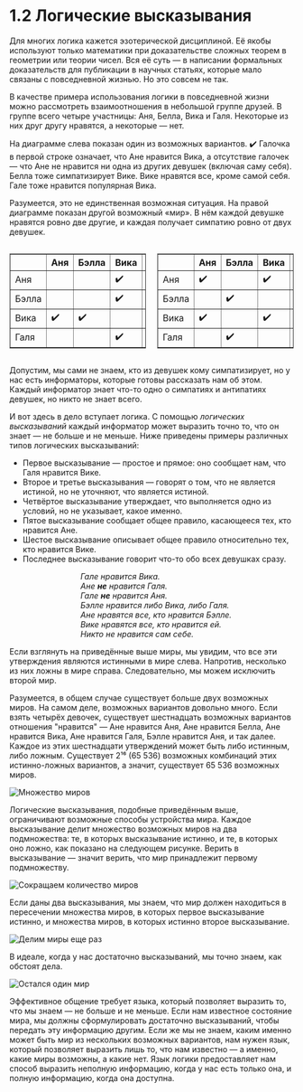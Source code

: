 # 1.2 Логические высказывания
Для многих логика кажется эзотерической дисциплиной. Её якобы используют только математики при доказательстве сложных теорем в геометрии или теории чисел. Вся её суть — в написании формальных доказательств для публикации в научных статьях, которые мало связаны с повседневной жизнью.
Но это совсем не так.

В качестве примера использования логики в повседневной жизни можно рассмотреть взаимоотношения в небольшой группе друзей.
В группе всего четыре участницы: Аня, Белла, Вика и Галя.
Некоторые из них друг другу нравятся, а некоторые — нет.

На диаграмме слева показан один из возможных вариантов.
✔️ Галочка в первой строке означает, что Ане нравится Вика,
а отсутствие галочек — что Ане не нравится ни одна из других девушек (включая саму себя).
Белла тоже симпатизирует Вике.
Вике нравятся все, кроме самой себя.
Гале тоже нравится популярная Вика.

Разумеется, это не единственная возможная ситуация.
На правой диаграмме показан другой возможный «мир».
В нём каждой девушке нравятся ровно две другие, и каждая получает симпатию ровно от двух девушек.

<div style="display: flex; justify-content: space-between; gap: 20px;">

<table border="1" cellpadding="5" cellspacing="0" style="border-collapse: collapse;">
  <thead>
    <tr>
      <th></th>
      <th>Аня</th>
      <th>Бэлла</th>
      <th>Вика</th>
      <th>Галя</th>
    </tr>
  </thead>
  <tbody>
    <tr>
      <td>Аня</td>
      <td></td>
      <td></td>
      <td>✔️</td>
      <td></td>
    </tr>
    <tr>
      <td>Бэлла</td>
      <td></td>
      <td></td>
      <td>✔️</td>
      <td></td>
    </tr>
    <tr>
      <td>Вика</td>
      <td>✔️</td>
      <td>✔️</td>
      <td></td>
      <td>✔️</td>
    </tr>
    <tr>
      <td>Галя</td>
      <td></td>
      <td></td>
      <td>✔️</td>
      <td></td>
  </tbody>
</table>

<table border="1" cellpadding="5" cellspacing="0" style="border-collapse: collapse;">
  <thead>
    <tr>
      <th></th>
      <th>Аня</th>
      <th>Бэлла</th>
      <th>Вика</th>
      <th>Галя</th>
    </tr>
  </thead>
  <tbody>
    <tr>
      <td>Аня</td>
      <td>✔️</td>
      <td></td>
      <td>✔️</td>
      <td></td>
    </tr>
    <tr>
      <td>Бэлла</td>
      <td></td>
      <td>✔️</td>
      <td></td>
      <td>✔️</td>
    </tr>
    <tr>
      <td>Вика</td>
      <td>✔️</td>
      <td></td>
      <td>✔️</td>
      <td>️</td>
    </tr>
    <tr>
      <td>Галя</td>
      <td></td>
      <td>✔️</td>
      <td></td>
      <td>✔️</td>
  </tbody>
</table>

</div>


Допустим, мы сами не знаем, кто из девушек кому симпатизирует, но у нас есть информаторы, которые готовы рассказать нам об этом.
Каждый информатор знает что-то одно о симпатиях и антипатиях девушек, но никто не знает всего.

И вот здесь в дело вступает логика. С помощью _логических высказываний_ каждый информатор может выразить точно то, что он знает — не больше и не меньше. Ниже приведены примеры различных типов логических высказываний:
- Первое высказывание — простое и прямое: оно сообщает нам, что Галя нравится Вике.
- Второе и третье высказывания — говорят о том, что не является истиной, но не уточняют, что является истиной.
- Четвёртое высказывание утверждает, что выполняется одно из условий, но не указывает, какое именно.
- Пятое высказывание сообщает общее правило, касающееся тех, кто нравится Ане.
- Шестое высказывание описывает общее правило относительно тех, кто нравится Вике.
- Последнее высказывание говорит что-то обо всех девушках сразу.

<p style="align: center; padding-left: 25%;">
<i>
Гале нравится Вика.<br>
Ане <b>не</b> нравится Галя.<br>
Гале <b>не</b> нравится Аня.<br>
Бэлле нравится либо Вика, либо Галя.<br>
Ане нравятся все, кто нравится Бэлле.<br>
Вике нравятся все, кто нравится ей.<br>
Никто не нравится сам себе.
</i>
</p>

Если взглянуть на приведённые выше миры, мы увидим, что все эти утверждения являются истинными в мире слева. Напротив, несколько из них ложны в мире справа. Следовательно, мы можем исключить второй мир.

Разумеется, в общем случае существует больше двух возможных миров. На самом деле, возможных вариантов довольно много. Если взять четырёх девочек, существует шестнадцать возможных вариантов отношения "нравится" — Ане нравится Аня, Ане нравится Белла, Ане нравится Вика, Ане нравится Галя, Бэлле нравится Аня, и так далее. Каждое из этих шестнадцати утверждений может быть либо истинным, либо ложным. Существует 2¹⁶ (65 536) возможных комбинаций этих истинно-ложных вариантов, а значит, существует 65 536 возможных миров.

![Множество миров](../assets/images/worldall.png)  

Логические высказывания, подобные приведённым выше, ограничивают возможные способы устройства мира. Каждое высказывание делит множество возможных миров на два подмножества: те, в которых высказывание истинно, и те, в которых оно ложно, как показано на следующем рисунке. Верить в высказывание — значит верить, что мир принадлежит первому подмножеству.

![Сокращаем количество миров](../assets/images/world1.png)

Если даны два высказывания, мы знаем, что мир должен находиться в пересечении множества миров, в которых первое высказывание истинно, и множества миров, в которых истинно второе высказывание.

![Делим миры еще раз](../assets/images/world2.png)

В идеале, когда у нас достаточно высказываний, мы точно знаем, как обстоят дела.

![Остался один мир](../assets/images/world.png)

Эффективное общение требует языка, который позволяет выразить то, что мы знаем — не больше и не меньше. Если нам известное состояние мира, мы должны сформулировать достаточно высказываний, чтобы передать эту информацию другим. Если же мы не знаем, каким именно может быть мир из нескольких возможных вариантов, нам нужен язык, который позволяет выразить лишь то, что нам известно — а именно, какие миры возможны, а какие нет. Язык логики предоставляет нам способ выразить неполную информацию, когда у нас есть только она, и полную информацию, когда она доступна.
